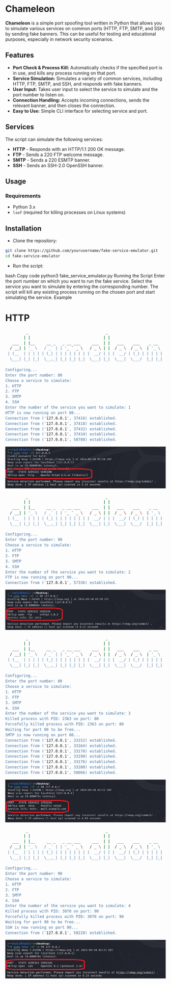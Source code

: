# Chameleon

**Chameleon** is a simple port spoofing tool written in Python that allows you to simulate various services on common ports (HTTP, FTP, SMTP, and SSH) by sending fake banners. This can be useful for testing and educational purposes, especially in network security scenarios.

## Features
- **Port Check & Process Kill:** Automatically checks if the specified port is in use, and kills any process running on that port.
- **Service Simulation:** Simulates a variety of common services, including HTTP, FTP, SMTP, and SSH, and responds with fake banners.
- **User Input:** Takes user input to select the service to simulate and the port number to listen on.
- **Connection Handling:** Accepts incoming connections, sends the relevant banner, and then closes the connection.
- **Easy to Use:** Simple CLI interface for selecting service and port.

## Services
The script can simulate the following services:
- **HTTP** - Responds with an HTTP/1.1 200 OK message.
- **FTP** - Sends a 220 FTP welcome message.
- **SMTP** - Sends a 220 ESMTP banner.
- **SSH** - Sends an SSH-2.0 OpenSSH banner.

## Usage
### Requirements
- Python 3.x
- `lsof` (required for killing processes on Linux systems)

## Installation
- Clone the repository:

```bash
git clone https://github.com/yourusername/fake-service-emulator.git
cd fake-service-emulator
```

- Run the script:

bash
Copy code
python3 fake_service_emulator.py
Running the Script
Enter the port number on which you want to run the fake service.
Select the service you want to simulate by entering the corresponding number.
The script will kill any existing process running on the chosen port and start simulating the service.
Example







# HTTP
```bash
         _                                  _                        
        | |                                | |                       
   ___  | |__     __ _   _ __ ___     ___  | |   ___    ___    _ __  
  / __| | '_ \   / _` | | '_ ` _ \   / _ \ | |  / _ \  / _ \  | '_ \ 
 | (__  | | | | | (_| | | | | | | | |  __/ | | |  __/ | (_) | | | | |
  \___| |_| |_|  \__,_| |_| |_| |_|  \___| |_|  \___|  \___/  |_| |_|
                                                                     
Configuring...
Enter the port number: 80
Choose a service to simulate:
1. HTTP
2. FTP
3. SMTP
4. SSH
Enter the number of the service you want to simulate: 1
HTTP is now running on port 80...
Connection from ('127.0.0.1', 37416) established.
Connection from ('127.0.0.1', 37418) established.
Connection from ('127.0.0.1', 37432) established.
Connection from ('127.0.0.1', 37434) established.
Connection from ('127.0.0.1', 50788) established.
```

<p align="center">
    <img src="images/1.png" alt="image1">
</p>

```bash
         _                                  _                        
        | |                                | |                       
   ___  | |__     __ _   _ __ ___     ___  | |   ___    ___    _ __  
  / __| | '_ \   / _` | | '_ ` _ \   / _ \ | |  / _ \  / _ \  | '_ \ 
 | (__  | | | | | (_| | | | | | | | |  __/ | | |  __/ | (_) | | | | |
  \___| |_| |_|  \__,_| |_| |_| |_|  \___| |_|  \___|  \___/  |_| |_|
                                                                     
Configuring...
Enter the port number: 90
Choose a service to simulate:
1. HTTP
2. FTP
3. SMTP
4. SSH
Enter the number of the service you want to simulate: 2
FTP is now running on port 90...
Connection from ('127.0.0.1', 57336) established.
```

<p align="center">
    <img src="images/2.png" alt="image1">
</p>

```bash
         _                                  _                        
        | |                                | |                       
   ___  | |__     __ _   _ __ ___     ___  | |   ___    ___    _ __  
  / __| | '_ \   / _` | | '_ ` _ \   / _ \ | |  / _ \  / _ \  | '_ \ 
 | (__  | | | | | (_| | | | | | | | |  __/ | | |  __/ | (_) | | | | |
  \___| |_| |_|  \__,_| |_| |_| |_|  \___| |_|  \___|  \___/  |_| |_|
                                                                     
Configuring...
Enter the port number: 80
Choose a service to simulate:
1. HTTP
2. FTP
3. SMTP
4. SSH
Enter the number of the service you want to simulate: 3
Killed process with PID: 2363 on port: 80
Forcefully killed process with PID: 2363 on port: 80
Waiting for port 80 to be free...
SMTP is now running on port 80...
Connection from ('127.0.0.1', 33152) established.
Connection from ('127.0.0.1', 33164) established.
Connection from ('127.0.0.1', 33170) established.
Connection from ('127.0.0.1', 33190) established.
Connection from ('127.0.0.1', 33176) established.
Connection from ('127.0.0.1', 33200) established.
Connection from ('127.0.0.1', 58066) established.
```

<p align="center">
    <img src="images/3.png" alt="image1">
</p>

```bash
         _                                  _                        
        | |                                | |                       
   ___  | |__     __ _   _ __ ___     ___  | |   ___    ___    _ __  
  / __| | '_ \   / _` | | '_ ` _ \   / _ \ | |  / _ \  / _ \  | '_ \ 
 | (__  | | | | | (_| | | | | | | | |  __/ | | |  __/ | (_) | | | | |
  \___| |_| |_|  \__,_| |_| |_| |_|  \___| |_|  \___|  \___/  |_| |_|
                                                                     
Configuring...
Enter the port number: 90
Choose a service to simulate:
1. HTTP
2. FTP
3. SMTP
4. SSH
Enter the number of the service you want to simulate: 4
Killed process with PID: 3070 on port: 90
Forcefully killed process with PID: 3070 on port: 90
Waiting for port 90 to be free...
SSH is now running on port 90...
Connection from ('127.0.0.1', 50228) established.
```

<p align="center">
    <img src="images/4.png" alt="image1">
</p>
